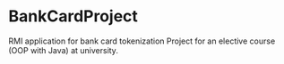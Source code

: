 # BankCardProject
RMI application for bank card tokenization
Project for an elective course (OOP with Java) at university. 
